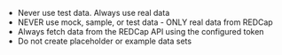 - Never use test data.  Always use real data
- NEVER use mock, sample, or test data - ONLY real data from REDCap
- Always fetch data from the REDCap API using the configured token
- Do not create placeholder or example data sets